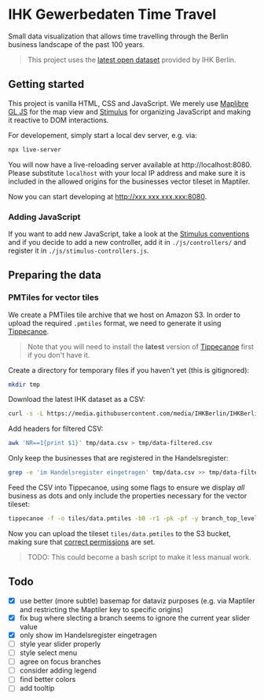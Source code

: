 # IHK Gewerbedaten Time Travel

Small data visualization that allows time travelling through the Berlin business landscape of the past 100 years.

> This project uses the [latest open dataset](https://github.com/IHKBerlin/IHKBerlin_Gewerbedaten) provided by IHK Berlin.

## Getting started

This project is vanilla HTML, CSS and JavaScript. We merely use [Maplibre GL JS](https://maplibre.org/projects/maplibre-gl-js/) for the map view and [Stimulus](https://stimulus.hotwired.dev/) for organizing JavaScript and making it reactive to DOM interactions.

For developement, simply start a local dev server, e.g. via:

```bash
npx live-server
```

You will now have a live-reloading server available at http://localhost:8080. Please substitute `localhost` with your local IP address and make sure it is included in the allowed origins for the businesses vector tileset in Maptiler.

Now you can start developing at http://xxx.xxx.xxx.xxx:8080.

### Adding JavaScript

If you want to add new JavaScript, take a look at the [Stimulus conventions](https://stimulus.hotwired.dev/handbook/introduction) and if you decide to add a new controller, add it in `./js/controllers/` and register it in `./js/stimulus-controllers.js`.

## Preparing the data

### PMTiles for vector tiles

We create a PMTiles tile archive that we host on Amazon S3. In order to upload the required `.pmtiles` format, we need to generate it using [Tippecanoe](https://github.com/felt/tippecanoe).

> Note that you will need to install the **latest** version of [Tippecanoe](https://github.com/felt/tippecanoe) first if you don't have it.

Create a directory for temporary files if you haven't yet (this is gitignored):

```bash
mkdir tmp
```

Download the latest IHK dataset as a CSV:

```bash
curl -s -L https://media.githubusercontent.com/media/IHKBerlin/IHKBerlin_Gewerbedaten/master/data/IHKBerlin_Gewerbedaten.csv -o tmp/data.csv
```

Add headers for filtered CSV:

```bash
awk 'NR==1{print $1}' tmp/data.csv > tmp/data-filtered.csv
```

Only keep the businesses that are registered in the Handelsregister:

```bash
grep -e 'im Handelsregister eingetragen' tmp/data.csv >> tmp/data-filtered.csv
```

Feed the CSV into Tippecanoe, using some flags to ensure we display _all_ business as dots and only include the properties necessary for the vector tileset:

```bash
tippecanoe -f -o tiles/data.pmtiles -b0 -r1 -pk -pf -y branch_top_level_desc -y business_age -y ihk_branch_desc -l ihk ./tmp/data-filtered.csv
```

Now you can upload the tileset `tiles/data.pmtiles` to the S3 bucket, making sure that [correct permissions](https://protomaps.com/docs/pmtiles/cloud-storage#amazon-s3) are set.

> TODO: This could become a bash script to make it less manual work.

## Todo

- [x] use better (more subtle) basemap for dataviz purposes (e.g. via Maptiler and restricting the Maptiler key to specific origins)
- [x] fix bug where slecting a branch seems to ignore the current year slider value
- [x] only show im Handelsregister eingetragen
- [ ] style year slider properly
- [ ] style select menu
- [ ] agree on focus branches
- [ ] consider adding legend
- [ ] find better colors
- [ ] add tooltip
